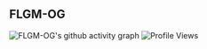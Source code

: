 ## FLGM-OG

![FLGM-OG's github activity graph](https://github-readme-activity-graph.vercel.app/graph?username=FLGM-OG&theme=react-dark&hide_border=true)
![Profile Views](https://komarev.com/ghpvc/?username=FLGM-OG&color=blueviolet&style=flat-square)
